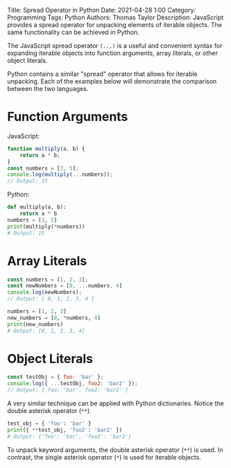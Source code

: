 Title: Spread Operator in Python
Date: 2021-04-28 1:00
Category: Programming
Tags: Python
Authors: Thomas Taylor
Description: JavaScript provides a spread operator for unpacking elements of iterable objects. The same functionality can be achieved in Python.

The JavaScript spread operator `(...)` is a useful and convenient syntax for expanding iterable objects into function arguments, array literals, or other object literals. 

Python contains a similar "spread" operator that allows for iterable unpacking. Each of the examples below will demonstrate the comparison between the two languages.

# Function Arguments

JavaScript:
```javascript
function multiply(a, b) {
    return a * b;
}
const numbers = [3, 5];
console.log(multiply(...numbers));
// Output: 15
```

Python:
```python
def multiply(a, b):
    return a * b
numbers = [3, 5]
print(multiply(*numbers))
# Output: 15
```

# Array Literals
```javascript
const numbers = [1, 2, 3];
const newNumbers = [0, ...numbers, 4]
console.log(newNumbers);
// Output: [ 0, 1, 2, 3, 4 ]
```

```python
numbers = [1, 2, 3]
new_numbers = [0, *numbers, 4]
print(new_numbers)
# Output: [0, 1, 2, 3, 4]
```

# Object Literals

```javascript
const testObj = { foo: 'bar' };
console.log({ ...testObj, foo2: 'bar2' });
// Output: { foo: 'bar', foo2: 'bar2' }
```

A very similar technique can be applied with Python dictionaries. Notice the double asterisk operator (`**`).
```python
test_obj = { 'foo': 'bar' }
print({ **test_obj, 'foo2': 'bar2' })
# Output: {'foo': 'bar', 'foo2': 'bar2'}
```

To unpack keyword arguments, the double asterisk operator (`**`) is used. In contrast, the single asterisk operator (`*`) is used for iterable objects.